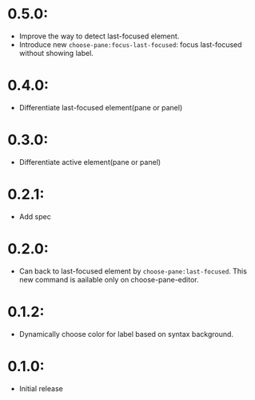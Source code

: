 # 0.5.0:
- Improve the way to detect last-focused element.
- Introduce new `choose-pane:focus-last-focused`: focus last-focused without showing label.

# 0.4.0:
- Differentiate last-focused element(pane or panel)

# 0.3.0:
- Differentiate active element(pane or panel)

# 0.2.1:
- Add spec

# 0.2.0:
- Can back to last-focused element by `choose-pane:last-focused`. This new command is aailable only on choose-pane-editor.

# 0.1.2:
- Dynamically choose color for label based on syntax background.

# 0.1.0:
- Initial release
